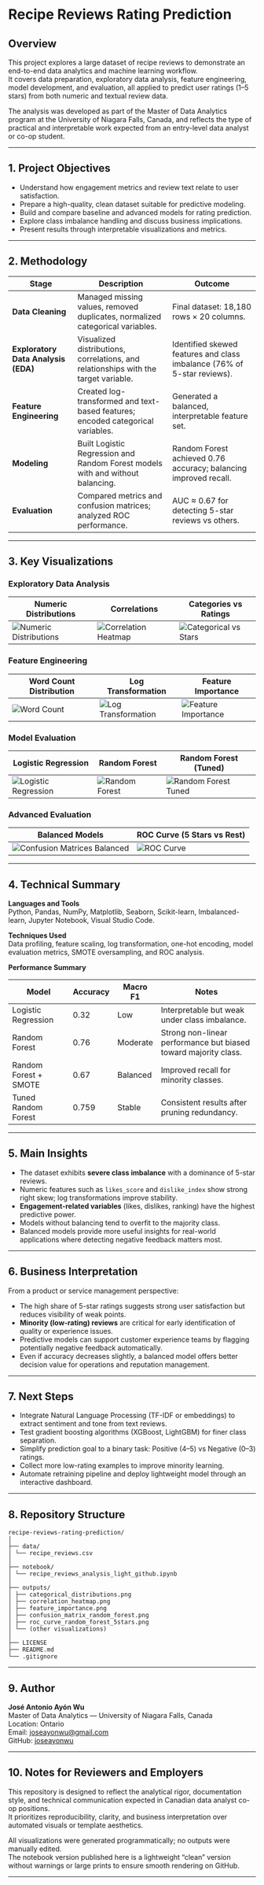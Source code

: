 # Recipe Reviews Rating Prediction

## Overview

This project explores a large dataset of recipe reviews to demonstrate an end-to-end data analytics and machine learning workflow.  
It covers data preparation, exploratory data analysis, feature engineering, model development, and evaluation, all applied to predict user ratings (1–5 stars) from both numeric and textual review data.

The analysis was developed as part of the Master of Data Analytics program at the University of Niagara Falls, Canada, and reflects the type of practical and interpretable work expected from an entry-level data analyst or co-op student.

---

## 1. Project Objectives

- Understand how engagement metrics and review text relate to user satisfaction.  
- Prepare a high-quality, clean dataset suitable for predictive modeling.  
- Build and compare baseline and advanced models for rating prediction.  
- Explore class imbalance handling and discuss business implications.  
- Present results through interpretable visualizations and metrics.

---

## 2. Methodology

| Stage | Description | Outcome |
|--------|-------------|----------|
| **Data Cleaning** | Managed missing values, removed duplicates, normalized categorical variables. | Final dataset: 18,180 rows × 20 columns. |
| **Exploratory Data Analysis (EDA)** | Visualized distributions, correlations, and relationships with the target variable. | Identified skewed features and class imbalance (76% of 5-star reviews). |
| **Feature Engineering** | Created log-transformed and text-based features; encoded categorical variables. | Generated a balanced, interpretable feature set. |
| **Modeling** | Built Logistic Regression and Random Forest models with and without balancing. | Random Forest achieved 0.76 accuracy; balancing improved recall. |
| **Evaluation** | Compared metrics and confusion matrices; analyzed ROC performance. | AUC ≈ 0.67 for detecting 5-star reviews vs others. |

---

## 3. Key Visualizations

### Exploratory Data Analysis
| Numeric Distributions | Correlations | Categories vs Ratings |
|------------------------|--------------|------------------------|
| ![Numeric Distributions](outputs/numeric_distributions.png) | ![Correlation Heatmap](outputs/correlation_heatmap.png) | ![Categorical vs Stars](outputs/categorical_vs_stars_countplots.png) |

### Feature Engineering
| Word Count Distribution | Log Transformation | Feature Importance |
|--------------------------|--------------------|--------------------|
| ![Word Count](outputs/word_count_distribution.png) | ![Log Transformation](outputs/likes_score_log_transformation.png) | ![Feature Importance](outputs/feature_importance.png) |

### Model Evaluation
| Logistic Regression | Random Forest | Random Forest (Tuned) |
|---------------------|---------------|------------------------|
| ![Logistic Regression](outputs/confusion_matrix_logistic_regression.png) | ![Random Forest](outputs/confusion_matrix_random_forest.png) | ![Random Forest Tuned](outputs/confusion_matrix_random_forest_tuned.png) |

### Advanced Evaluation
| Balanced Models | ROC Curve (5 Stars vs Rest) |
|-----------------|------------------------------|
| ![Confusion Matrices Balanced](outputs/confusion_matrices_balanced.png) | ![ROC Curve](outputs/roc_curve_random_forest_5stars.png) |

---

## 4. Technical Summary

**Languages and Tools**  
Python, Pandas, NumPy, Matplotlib, Seaborn, Scikit-learn, Imbalanced-learn, Jupyter Notebook, Visual Studio Code.

**Techniques Used**  
Data profiling, feature scaling, log transformation, one-hot encoding, model evaluation metrics, SMOTE oversampling, and ROC analysis.

**Performance Summary**

| Model | Accuracy | Macro F1 | Notes |
|--------|-----------|-----------|-------|
| Logistic Regression | 0.32 | Low | Interpretable but weak under class imbalance. |
| Random Forest | 0.76 | Moderate | Strong non-linear performance but biased toward majority class. |
| Random Forest + SMOTE | 0.67 | Balanced | Improved recall for minority classes. |
| Tuned Random Forest | 0.759 | Stable | Consistent results after pruning redundancy. |

---

## 5. Main Insights

- The dataset exhibits **severe class imbalance** with a dominance of 5-star reviews.  
- Numeric features such as `likes_score` and `dislike_index` show strong right skew; log transformations improve stability.  
- **Engagement-related variables** (likes, dislikes, ranking) have the highest predictive power.  
- Models without balancing tend to overfit to the majority class.  
- Balanced models provide more useful insights for real-world applications where detecting negative feedback matters most.

---

## 6. Business Interpretation

From a product or service management perspective:

- The high share of 5-star ratings suggests strong user satisfaction but reduces visibility of weak points.  
- **Minority (low-rating) reviews** are critical for early identification of quality or experience issues.  
- Predictive models can support customer experience teams by flagging potentially negative feedback automatically.  
- Even if accuracy decreases slightly, a balanced model offers better decision value for operations and reputation management.

---

## 7. Next Steps

- Integrate Natural Language Processing (TF-IDF or embeddings) to extract sentiment and tone from text reviews.  
- Test gradient boosting algorithms (XGBoost, LightGBM) for finer class separation.  
- Simplify prediction goal to a binary task: Positive (4–5) vs Negative (0–3) ratings.  
- Collect more low-rating examples to improve minority learning.  
- Automate retraining pipeline and deploy lightweight model through an interactive dashboard.

---

## 8. Repository Structure
```
recipe-reviews-rating-prediction/
│
├── data/
│ └── recipe_reviews.csv
│
├── notebook/
│ └── recipe_reviews_analysis_light_github.ipynb
│
├── outputs/
│ ├── categorical_distributions.png
│ ├── correlation_heatmap.png
│ ├── feature_importance.png
│ ├── confusion_matrix_random_forest.png
│ ├── roc_curve_random_forest_5stars.png
│ └── (other visualizations)
│
├── LICENSE
├── README.md
└── .gitignore
```

---

## 9. Author

**José Antonio Ayón Wu**  
Master of Data Analytics — University of Niagara Falls, Canada  
Location: Ontario  
Email: joseayonwu@gmail.com  
GitHub: [joseayonwu](https://github.com/joseayonwu)

---

## 10. Notes for Reviewers and Employers

This repository is designed to reflect the analytical rigor, documentation style, and technical communication expected in Canadian data analyst co-op positions.  
It prioritizes reproducibility, clarity, and business interpretation over automated visuals or template aesthetics.

All visualizations were generated programmatically; no outputs were manually edited.  
The notebook version published here is a lightweight “clean” version without warnings or large prints to ensure smooth rendering on GitHub.

---
